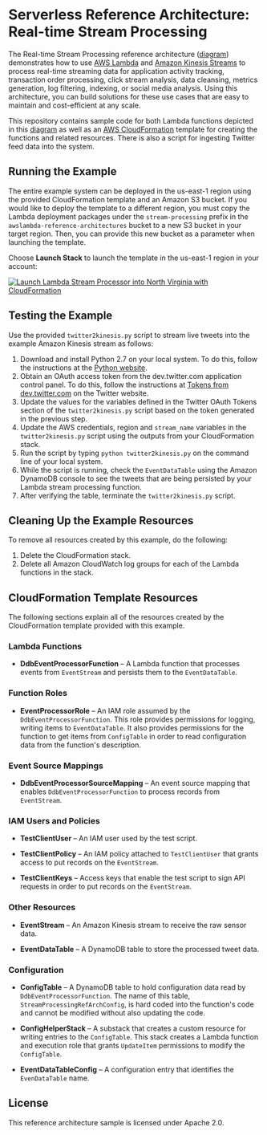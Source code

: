 
# Serverless Reference Architecture: Real-time Stream Processing

The Real-time Stream Processing reference architecture ([diagram](https://s3.amazonaws.com/awslambda-reference-architectures/stream-processing/lambda-refarch-streamprocessing.pdf)) demonstrates how to use [AWS Lambda](http://aws.amazon.com/lambda/) and [Amazon Kinesis Streams](http://aws.amazon.com/kinesis/) to process real-time streaming data for application activity tracking, transaction order processing, click stream analysis, data cleansing, metrics generation, log filtering, indexing, or social media analysis. Using this architecture, you can build solutions for these use cases that are easy to maintain and cost-efficient at any scale.

This repository contains sample code for both Lambda functions depicted in this [diagram](https://s3.amazonaws.com/awslambda-reference-architectures/stream-processing/lambda-refarch-streamprocessing.pdf) as well as an [AWS CloudFormation](http://aws.amazon.com/cloudformation/) template for creating the functions and related resources. There is also a script for ingesting Twitter feed data into the system.


## Running the Example

The entire example system can be deployed in the us-east-1 region using the provided CloudFormation template and an Amazon S3 bucket. If you would like to deploy the template to a different region, you must copy the Lambda deployment packages under the `stream-processing` prefix in the `awslambda-reference-architectures` bucket to a new S3 bucket in your target region. Then, you can provide this new bucket as a parameter when launching the template.

Choose **Launch Stack** to launch the template in the us-east-1 region in your account:

[![Launch Lambda Stream Processor into North Virginia with CloudFormation](http://docs.aws.amazon.com/AWSCloudFormation/latest/UserGuide/images/cloudformation-launch-stack-button.png)](https://console.aws.amazon.com/cloudformation/home?region=us-east-1#/stacks/new?stackName=lambda-stream-processing&templateURL=https://s3.amazonaws.com/awslambda-reference-architectures/stream-processing/stream-processing.template)

## Testing the Example

Use the provided `twitter2kinesis.py` script to stream live tweets into the example Amazon Kinesis stream as follows:

1. Download and install Python 2.7 on your local system. To do this, follow the instructions at the [Python website](https://www.python.org/download/releases/2.7/).
1. Obtain an OAuth access token from the dev.twitter.com application control panel. To do this, follow the instructions at [Tokens from dev.twitter.com](https://dev.twitter.com/oauth/overview/application-owner-access-tokens) on the Twitter website.
1. Update the values for the variables defined in the Twitter OAuth Tokens section of the `twitter2kinesis.py` script based on the token generated in the previous step.
1. Update the AWS credentials, region and `stream_name` variables in the `twitter2kinesis.py` script using the outputs from your CloudFormation stack.
1. Run the script by typing `python twitter2kinesis.py` on the command line of your local system.
1. While the script is running, check the `EventDataTable` using the Amazon DynamoDB console to see the tweets that are being persisted by your Lambda stream processing function.
1. After verifying the table, terminate the `twitter2kinesis.py` script.

## Cleaning Up the Example Resources

To remove all resources created by this example, do the following:

1. Delete the CloudFormation stack.
1. Delete all Amazon CloudWatch log groups for each of the Lambda functions in the stack.

## CloudFormation Template Resources

The following sections explain all of the resources created by the CloudFormation template provided with this example.

### Lambda Functions

- **DdbEventProcessorFunction** &ndash; A Lambda function that processes events from `EventStream` and persists them to  the `EventDataTable`.

### Function Roles

- **EventProcessorRole** &ndash; An IAM role assumed by the `DdbEventProcessorFunction`. This role provides permissions for logging, writing items to `EventDataTable`. It also provides permissions for the function to get items from `ConfigTable` in order to read configuration data from the function's description.

### Event Source Mappings

- **DdbEventProcessorSourceMapping** &ndash; An event source mapping that enables `DdbEventProcessorFunction` to process records from `EventStream`.

### IAM Users and Policies

- **TestClientUser** &ndash; An IAM user used by the test script.

- **TestClientPolicy** &ndash; An IAM policy attached to `TestClientUser` that grants access to put records on the `EventStream`.

- **TestClientKeys** &ndash; Access keys that enable the test script to sign API requests in order to put records on the `EventStream`.


### Other Resources

- **EventStream** &ndash; An Amazon Kinesis stream to receive the raw sensor data.

- **EventDataTable** &ndash; A DynamoDB table to store the processed tweet data.

### Configuration

- **ConfigTable** &ndash; A DynamoDB table to hold configuration data read by `DdbEventProcessorFunction`. The name of this table, `StreamProcessingRefArchConfig`, is hard coded into the function's code and cannot be modified without also updating the code.

- **ConfigHelperStack** &ndash; A substack that creates a custom resource for writing entries to the `ConfigTable`. This stack creates a Lambda function and execution role that grants `UpdateItem` permissions to modify the `ConfigTable`.

- **EventDataTableConfig** &ndash; A configuration entry that identifies the `EvenDataTable` name.

## License

This reference architecture sample is licensed under Apache 2.0.
